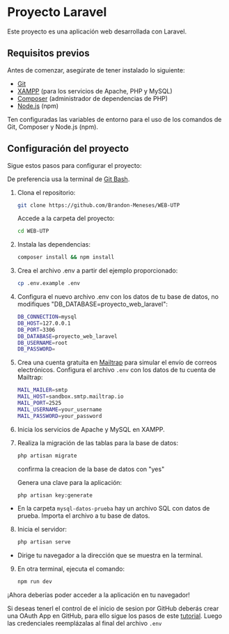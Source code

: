 <!-- <p align="center"><a href="https://laravel.com" target="_blank"><img src="https://raw.githubusercontent.com/laravel/art/master/logo-lockup/5%20SVG/2%20CMYK/1%20Full%20Color/laravel-logolockup-cmyk-red.svg" width="400" alt="Laravel Logo"></a></p>

<p align="center">
<a href="https://github.com/laravel/framework/actions"><img src="https://github.com/laravel/framework/workflows/tests/badge.svg" alt="Build Status"></a>
<a href="https://packagist.org/packages/laravel/framework"><img src="https://img.shields.io/packagist/dt/laravel/framework" alt="Total Downloads"></a>
<a href="https://packagist.org/packages/laravel/framework"><img src="https://img.shields.io/packagist/v/laravel/framework" alt="Latest Stable Version"></a>
<a href="https://packagist.org/packages/laravel/framework"><img src="https://img.shields.io/packagist/l/laravel/framework" alt="License"></a>
</p> -->
# Proyecto Laravel

Este proyecto es una aplicación web desarrollada con Laravel.

## Requisitos previos

Antes de comenzar, asegúrate de tener instalado lo siguiente:

- [Git](https://git-scm.com/downloads)
- [XAMPP](https://www.apachefriends.org/download.html) (para los servicios de Apache, PHP y MySQL)
- [Composer](https://getcomposer.org/download/) (administrador de dependencias de PHP)
- [Node.js](https://nodejs.org/en) (npm)

Ten configuradas las variables de entorno para el uso de los comandos de Git, Composer y Node.js (npm).

## Configuración del proyecto

Sigue estos pasos para configurar el proyecto:

De preferencia usa la terminal de [Git Bash](https://git-scm.com/downloads).

1. Clona el repositorio:
    ```bash
    git clone https://github.com/Brandon-Meneses/WEB-UTP
    ```
    Accede a la carpeta del proyecto:
    ```bash
    cd WEB-UTP
    ```

2. Instala las dependencias:
    ```bash
    composer install && npm install
    ```

3. Crea el archivo .env a partir del ejemplo proporcionado:
    ```bash
    cp .env.example .env
    ```

4. Configura el nuevo archivo .env con los datos de tu base de datos, no modifiques "DB_DATABASE=proyecto_web_laravel":
    ```bash
    DB_CONNECTION=mysql
    DB_HOST=127.0.0.1
    DB_PORT=3306
    DB_DATABASE=proyecto_web_laravel
    DB_USERNAME=root
    DB_PASSWORD=
    ```

5. Crea una cuenta gratuita en [Mailtrap](https://mailtrap.io/) para simular el envío de correos electrónicos. Configura el archivo `.env` con los datos de tu cuenta de Mailtrap:
    ```bash
    MAIL_MAILER=smtp
    MAIL_HOST=sandbox.smtp.mailtrap.io
    MAIL_PORT=2525
    MAIL_USERNAME=your_username
    MAIL_PASSWORD=your_password
    ```

6. Inicia los servicios de Apache y MySQL en XAMPP.

7. Realiza la migración de las tablas para la base de datos:
    ```bash
    php artisan migrate
    ```
    confirma la creacion de la base de datos con "yes"
    
    Genera una clave para la aplicación:
     ```bash
    php artisan key:generate
    ```

* En la carpeta `mysql-datos-prueba` hay un archivo SQL con datos de prueba. Importa el archivo a tu base de datos.
    <!-- Si deseas agregar datos de prueba, ejecuta el comando:
    ```bash
    php artisan db:seed
    ``` -->

8. Inicia el servidor:
    ```bash
    php artisan serve
    ```
* Dirige tu navegador a la dirección que se muestra en la terminal.

9. En otra terminal, ejecuta el comando:
    ```bash
    npm run dev
    ```

¡Ahora deberías poder acceder a la aplicación en tu navegador!

Si deseas tenerl el control de el inicio de sesion por GitHub deberás crear una OAuth App en GitHub, para ello sigue los pasos de este [tutorial](https://docs.github.com/es/developers/apps/building-oauth-apps/creating-an-oauth-app). Luego las credenciales reemplázalas al final del archivo `.env`
